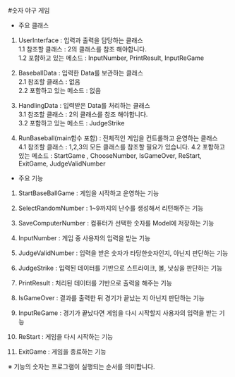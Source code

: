 #숫자 야구 게임

* 주요 클래스 

 1. UserInterface : 입력과 출력을 담당하는 클래스  <br/>
  1.1 참조할 클래스 :  2의 클래스를 참조 해야합니다. <br/>
  1.2 포함하고 있는 메소드 : InputNumber, PrintResult, InputReGame<br/>
   
 2. BaseballData : 입력한 Data를 보관하는 클래스  <br/>
  2.1 참조할 클래스 : 없음 <br/>
  2.2 포함하고 있는 메소드 : 없음 <br/>
  
 3. HandlingData : 입력받은 Data를 처리하는 클래스 <br/>
  3.1 참조할 클래스 : 2의 클래스를 참조 해야합니다. <br/>
  3.2 포함하고 있는 메소드 : JudgeStrike <br/>
  
 4. RunBaseball(main함수 포함) : 전체적인 게임을 컨트롤하고 운영하는 클래스 <br/>
  4.1 참조할 클래스 : 1,2,3의 모든 클래스를 참조할 필요가 있습니다. 
  4.2 포함하고 있는 메소드 :  StartGame , ChooseNumber, IsGameOver, ReStart, ExitGame, JudgeValidNumber <br/>
  
* 주요 기능 

 1. StartBaseBallGame : 게임을 시작하고 운영하는 기능
 
 2. SelectRandomNumber : 1~9까지의 난수를 생성해서 리턴해주는 기능
 
 3. SaveComputerNumber : 컴퓨터가 선택한 숫자를 Model에 저장하는 기능
 
 4. InputNumber : 게임 중 사용자의 입력을 받는 기능
 
 5. JudgeValidNumber : 입력을 받은 숫자가 타당한숫자인지, 아닌지 판단하는 기능
  
 6. JudgeStrike : 입력된 데이터를 기반으로 스트라이크, 볼, 낫싱을 판단하는 기능
 
 7. PrintResult  : 처리된 데이터를 기반으로 출력을 해주는 기능
  
 8. IsGameOver :  결과를 출력한 뒤  경기가 끝났는 지 아닌지 판단하는 기능
 
 9. InputReGame : 경기가 끝났다면 게임을 다시 시작할지 사용자의 입력을 받는 기능
  
 10. ReStart : 게임을 다시 시작하는 기능
 
 11. ExitGame : 게임을 종료하는 기능
 
 ※ 기능의 숫자는 프로그램이 실행되는 순서를 의미합니다.